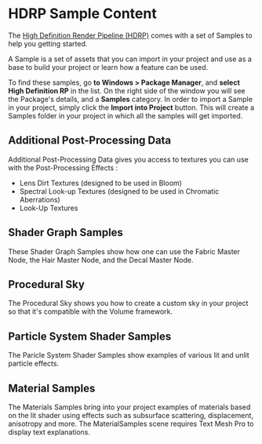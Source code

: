 # HDRP Sample Content

The [High Definition Render Pipeline (HDRP)](index.html) comes with a set of Samples to help you getting started.

A Sample is a set of assets that you can import in your project and use as a base to build your project or learn how a feature can be used.

To find these samples, go **to Windows > Package Manager**, and **select High Definition RP** in the list. On the right side of the window you will see the Package's details, and a **Samples** category. In order to import a Sample in your project, simply click the **Import into Project** button. This will create a Samples folder in your project in which all the samples will get imported.

## Additional Post-Processing Data

Additional Post-Processing Data gives you access to textures you can use with the Post-Processing Effects :

- Lens Dirt Textures (designed to be used in Bloom)
- Spectral Look-up Textures (designed to be used in Chromatic Aberrations)
- Look-Up Textures

## Shader Graph Samples

These Shader Graph Samples show how one can use the Fabric Master Node, the Hair Master Node, and the Decal Master Node.

## Procedural Sky

The Procedural Sky shows you how to create a custom sky in your project so that it's compatible with the Volume framework.

## Particle System Shader Samples

The Paricle System Shader Samples show examples of various lit and unlit particle effects.

## Material Samples

The Materials Samples bring into your project examples of materials based on the lit shader using effects such as subsurface scattering, displacement, anisotropy and more. The MaterialSamples scene requires Text Mesh Pro to display text explanations.

